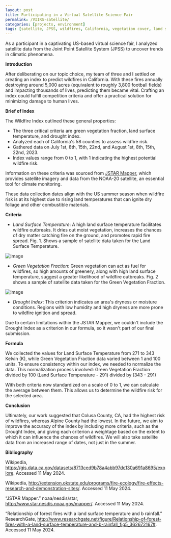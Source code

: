 ```yaml
---
layout: post
title: Participating in a Virtual Satellite Science Fair
permalink: /VIIRS-satellite/
categories: [projects, environment]
tags: [satellite, JPSS, wildfires, California, vegetation cover, land surface temperature, drought measurement]
---
```

As a participant in a captivating US-based virtual science fair, I analyzed satellite data from the Joint Point Satellite System (JPSS) to uncover trends in climatic phenomena.

**Introduction**

After deliberating on our topic choice, my team of three and I settled on creating an index to predict wildfires in California. With these fires annually destroying around 5,000 acres (equivalent to roughly 3,800 football fields) and impacting thousands of lives, predicting them became vital. Crafting an index could fulfill competition criteria and offer a practical solution for minimizing damage to human lives.


**Brief of Index**

The Wildfire Index outlined these general properties:

- The three critical criteria are green vegetation fraction, land surface temperature, and drought index.
- Analyzed each of California's 58 counties to assess wildfire risk.
- Gathered data on July 1st, 8th, 15th, 22nd, and August 1st, 8th, 15th, 22nd, 2023.
- Index values range from 0 to 1, with 1 indicating the highest potential wildfire risk.

Information on these criteria was sourced from [JSTAR Mapper](https://www.star.nesdis.noaa.gov/mapper/), which provides satellite imagery and data from the NOAA-20 satellite, an essential tool for climate monitoring.

These data collection dates align with the US summer season when wildfire risk is at its highest due to rising land temperatures that can ignite dry foliage and other combustible materials.


**Criteria**

- _Land Surface Temperature_: A high land surface temperature facilitates wildfire outbreaks. It dries out moist vegetation, increases the chances of dry matter catching fire on the ground, and promotes rapid fire spread. Fig. 1. Shows a sample of satellite data taken for the Land Surface Temperature.

![image](https://github.com/pranoy-mathur/pranoy-mathur.github.io/assets/86551685/bbffa4a5-fee5-4426-8afb-676c573786d3)

- _Green Vegetation Fraction_: Green vegetation can act as fuel for wildfires, so high amounts of greenery, along with high land surface temperature, suggest a greater likelihood of wildfire outbreaks. Fig. 2 shows a sample of satellite data taken for the Green Vegetation Fraction.

![image](https://github.com/pranoy-mathur/pranoy-mathur.github.io/assets/86551685/ebcbcedd-c7e6-4641-aafc-a38a6b4ea09f)

- _Drought Index_: This criterion indicates an area's dryness or moisture conditions. Regions with low humidity and high dryness are more prone to wildfire ignition and spread.

Due to certain limitations within the JSTAR Mapper, we couldn't include the Drought Index as a criterion in our formula, so it wasn't part of our final submission.


**Formula**

We collected the values for Land Surface Temperature from 271 to 343 Kelvin (K), while Green Vegetation Fraction data varied between 1 and 100 units. To ensure consistency within our index, we needed to normalize the data. This normalization process involved:
Green Vegetation Fraction divided by 100
(Land Surface Temperature - 291) divided by (343 - 291)

With both criteria now standardized on a scale of 0 to 1, we can calculate the average between them. This allows us to determine the wildfire risk for the selected area.


**Conclusion**

Ultimately, our work suggested that Colusa County, CA, had the highest risk of wildfires, whereas Alpine County had the lowest. In the future, we aim to improve the accuracy of the index by including more criteria, such as the Drought Index, and giving each criterion a weightage based on the extent to which it can influence the chances of wildfires. We will also take satellite data from an increased range of dates, not just in the summer. 


**Bibliography**

Wikipedia, https://gis.data.ca.gov/datasets/8713ced9b78a4abb97dc130a691a8695/explore. Accessed 11 May 2024.

Wikipedia, http://extension.okstate.edu/programs/fire-ecology/fire-effects-research-and-demonstration-sites/. Accessed 11 May 2024.

“JSTAR Mapper.” noaa/nesdis/star, http://www.star.nesdis.noaa.gov/mapper/. Accessed 11 May 2024.

“Relationship of forest fires with a land surface temperature and b rainfall.” ResearchGate, http://www.researchgate.net/figure/Relationship-of-forest-fires-with-a-land-surface-temperature-and-b-rainfall_fig5_362672167#. Accessed 11 May 2024.
